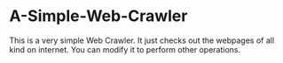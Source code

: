 A-Simple-Web-Crawler
====================

This is a very simple Web Crawler. It just checks out the webpages of all kind on internet. You can modify it to perform other operations.